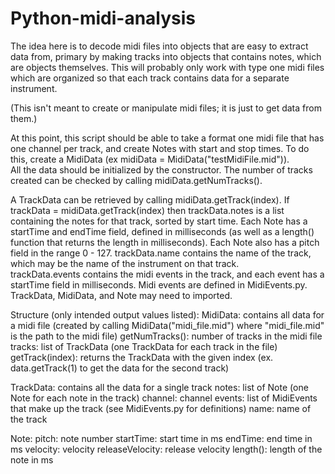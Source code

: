 Python-midi-analysis
====================
The idea here is to decode midi files into objects that are easy to extract data from, primary by making tracks into objects that contains notes, which are objects themselves. 
This will probably only work with type one midi files which are organized so that each track contains data for a separate instrument.

(This isn't meant to create or manipulate midi files; it is just to get data from them.)

At this point, this script should be able to take a format one midi file that has one channel per track,
and create Notes with start and stop times.  To do this, create a MidiData (ex midiData = MidiData("testMidiFile.mid")).  
All the data should be initialized by the constructor.  The number of tracks created can be checked by calling midiData.getNumTracks().

A TrackData can be retrieved by calling midiData.getTrack(index).  If trackData = midiData.getTrack(index) then
trackData.notes is a list containing the notes for that track, sorted by start time.  Each Note has a startTime and endTime field, defined in 
milliseconds (as well as a length() function that returns the length in milliseconds).  Each Note also has a pitch
field in the range 0 - 127.  trackData.name contains the name of the track, which may be the name of the instrument on that track.  
trackData.events contains the midi events in the track, and each event has a startTime field in milliseconds. Midi events are defined in
MidiEvents.py.
TrackData, MidiData, and Note may need to imported.

Structure (only intended output values listed):
MidiData: contains all data for a midi file (created by calling MidiData("midi_file.mid")
          where "midi_file.mid" is the path to the midi file)
    getNumTracks(): number of tracks in the midi file
    tracks: list of TrackData (one TrackData for each track in the file)
    getTrack(index): returns the TrackData with the given index (ex. data.getTrack(1) to get the data for the second track)

TrackData: contains all the data for a single track
    notes: list of Note (one Note for each note in the track)
    channel: channel
    events: list of MidiEvents that make up the track (see MidiEvents.py for definitions)
    name: name of the track

Note:
    pitch: note number
    startTime: start time in ms
    endTime: end time in ms
    velocity: velocity
    releaseVelocity: release velocity
    length(): length of the note in ms